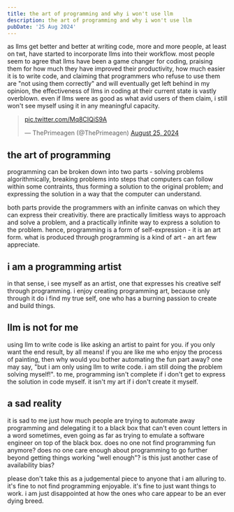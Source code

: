 ```yaml
---
title: the art of programming and why i won't use llm 
description: the art of programming and why i won't use llm
pubDate: '25 Aug 2024'
---
```


as llms get better and better at writing code, more and more people, at least on twt, have started to incorporate llms into their workflow. most people seem to agree that llms have been a game changer for coding, praising them for how much they have improved their productivity, how much easier it is to write code, and claiming that programmers who refuse to use them are "not using them correctly" and will eventually get left behind
in my opinion, the effectiveness of llms in coding at their current state is vastly overblown. even if llms were as good as what avid users of them claim, i still won't see myself using it in any meaningful capacity.

<blockquote class="twitter-tweet" data-theme="dark"><p lang="zxx" dir="ltr"><a href="https://t.co/Mq8CIQiS9A">pic.twitter.com/Mq8CIQiS9A</a></p>&mdash; ThePrimeagen (@ThePrimeagen) <a href="https://twitter.com/ThePrimeagen/status/1827740308219605272?ref_src=twsrc%5Etfw">August 25, 2024</a></blockquote> <script async src="https://platform.twitter.com/widgets.js" charset="utf-8"></script>

## the art of programming

programming can be broken down into two parts - solving problems algorithmically, breaking problems into steps that computers can follow within some contraints, thus forming a solution to the original problem; and expressing the solution in a way that the computer can understand.

both parts provide the programmers with an infinite canvas on which they can express their creativitiy. there are practically limitless ways to approach and solve a problem, and a practically infinite way to express a solution to the problem. hence, programming is a form of self-expression - it is an art form. what is produced through programming is a kind of art - an art few appreciate.

## i am a programming artist

in that sense, i see myself as an artist, one that expresses his creative self through programming. i enjoy creating programming art, because only through it do i find my true self, one who has a burning passion to create and build things.

## llm is not for me

using llm to write code is like asking an artist to paint for you. if you only want the end result, by all means! if you are like me who enjoy the process of painting, then why would you bother automating the fun part away? one may say, "but i am only using llm to write code. i am still doing the problem solving myself!". to me, programming isn't complete if i don't get to express the solution in code myself. it isn't my art if i don't create it myself.

## a sad reality

it is sad to me just how much people are trying to automate away programming and delegating it to a black box that can't even count letters in a word sometimes, even going as far as trying to emulate a software engineer on top of the black box. does no one not find programming fun anymore? does no one care enough about programming to go further beyond getting things working "well enough"? is this just another case of availability bias?

please don't take this as a judgemental piece to anyone that i am alluring to. it's fine to not find programming enjoyable. it's fine to just want things to work. i am just disappointed at how the ones who care appear to be an ever dying breed.
